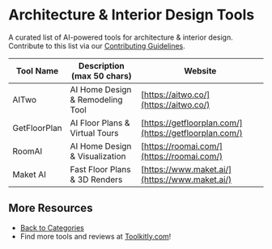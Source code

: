# Architecture & Interior Design Tools

A curated list of AI-powered tools for architecture & interior design. Contribute to this list via our [Contributing Guidelines](../CONTRIBUTING.md).

| Tool Name | Description (max 50 chars) | Website |
|-----------|----------------------------|---------|
| AITwo | AI Home Design & Remodeling Tool | [https://aitwo.co/](https://aitwo.co/) |
| GetFloorPlan | AI Floor Plans & Virtual Tours | [https://getfloorplan.com/](https://getfloorplan.com/) |
| RoomAI | AI Home Design & Visualization | [https://roomai.com/](https://roomai.com/) |
| Maket AI | Fast Floor Plans & 3D Renders | [https://www.maket.ai/](https://www.maket.ai/) |

## More Resources
- [Back to Categories](https://github.com/ToolkitlyAI/awesome-ai-tools/blob/master/README.md)
- Find more tools and reviews at [Toolkitly.com](https://toolkitly.com)!
